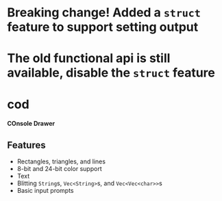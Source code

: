 # **Breaking change! Added a `struct` feature to support setting output**
# **The old functional api is still available, disable the `struct` feature**

# cod
#### COnsole Drawer

## Features
 - Rectangles, triangles, and lines
 - 8-bit and 24-bit color support
 - Text
 - Blitting `String`s, `Vec<String>`s, and `Vec<Vec<char>>`s
 - Basic input prompts
